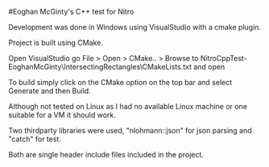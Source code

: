 #Eoghan McGinty's C++ test for Nitro

Development was done in Windows using VisualStudio with a cmake plugin.

Project is built using CMake.

Open VisualStudio go File > Open > CMake.. 
	> Browse to NitroCppTest-EoghanMcGinty\IntersectingRectangles\CMakeLists.txt and open

To build simply click on the CMake option on the top bar and select Generate and then Build.

Although not tested on Linux as I had no available Linux machine or one suitable for a VM it should work.

Two thirdparty libraries were used, "nlohmann::json" for json parsing and "catch" for test.

Both are single header include files included in the project.